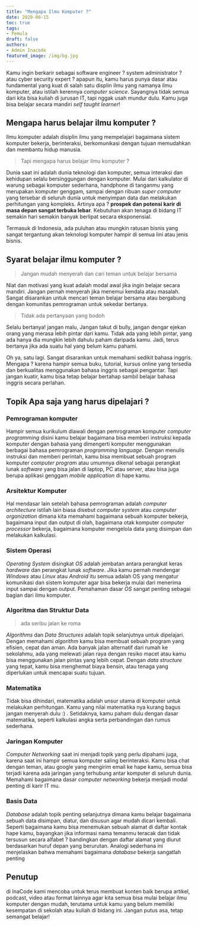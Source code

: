 ```yaml
---
title: "Mengapa Ilmu Komputer ?"
date: 2020-06-15
toc: true
tags:
- Pemula
draft: false
authors:
- Admin Inacode
featured_image: /img/bg.jpg
---
```


Kamu ingin berkarir sebagai software engineer ? system administrator ? atau cyber security expert ? apapun itu, kamu harus punya dasar atau fundamental yang kuat di salah satu displin ilmu yang namanya ilmu komputer, atau istilah kerennya *computer science*. Sayangnya tidak semua dari kita bisa kuliah di jurusan IT, tapi nggak usah mundur dulu. Kamu juga bisa belajar secara mandiri *self taught learner*! 

<!--more--> 


## Mengapa harus belajar ilmu komputer ?

Ilmu komputer adalah disiplin ilmu yang mempelajari bagaimana sistem komputer bekerja, berinteraksi, berkomunikasi dengan tujuan memudahkan dan membantu hidup manusia.

> Tapi mengapa harus belajar ilmu komputer ?

Dunia saat ini adalah dunia teknologi dan komputer, semua interaksi dan kehidupan selalu bersinggungan dengan komputer. Mulai dari kalkulator di warung sebagai komputer sederhana, handphone di tanganmu yang merupakan komputer genggam, sampai dengan ribuan *super computer* yang tersebar di seluruh dunia untuk menyimpan data dan melakukan perhitungan yang kompleks. Artinya apa ? **prospek dan potensi karir di masa depan sangat terbuka lebar**. Kebutuhan akan tenaga di bidang IT semakin hari semakin banyak berlipat secara eksponensial.

Termasuk di Indonesia, ada puluhan atau mungkin ratusan bisnis yang sangat tergantung akan teknologi komputer hampir di semua lini atau jenis bisnis.

## Syarat belajar ilmu komputer ?

> Jangan mudah menyerah dan cari teman untuk belajar bersama

Niat dan motivasi yang kuat adalah modal awal jika ingin belajar secara mandiri. Jangan pernah menyerah jika menemui kendala atau masalah. Sangat disarankan untuk mencari teman belajar bersama atau bergabung dengan komunitas pemrograman untuk sekedar bertanya. 

> Tidak ada pertanyaan yang bodoh

Selalu bertanya! jangan malu, Jangan takut di bully, jangan dengar ejekan orang yang merasa lebih pintar dari kamu. Tidak ada yang lebih pintar, yang ada hanya dia mungkin lebih dahulu paham daripada kamu. Jadi, terus bertanya jika ada suatu hal yang belum kamu pahami.

Oh ya, satu lagi. Sangat disarankan untuk memahami sedikit bahasa inggris. Mengapa ? karena hampir semua buku, tutorial, kursus online yang tersedia dan berkualitas menggunakan bahasa inggris sebagai pengantar. Tapi jangan kuatir, kamu bisa tetap belajar bertahap sambil belajar bahasa inggris secara perlahan.

## Topik Apa saja yang harus dipelajari ?

### Pemrograman komputer

Hampir semua kurikulum diawali dengan pemrograman komputer *computer programming* disini kamu belajar bagaimana bisa  memberi instruksi kepada komputer dengan bahasa yang dimengerti komputer menggunakan berbagai bahasa pemrograman *programming language*. Dengan menulis instruksi dan memberi perintah, kamu bisa membuat sebuah program komputer *computer program* atau umumnya dikenal sebagai perangkat lunak *software* yang bisa jalan di laptop, PC atau server, atau bisa juga berupa aplikasi genggam *mobile application* di hape kamu.

### Arsitektur Komputer

Hal mendasar lain setelah bahasa pemrograman adalah *computer architecture* istilah lain biasa disebut *computer system* atau *computer organization* dimana kita memahami bagaimana sebuah komputer bekerja, bagaimana input dan output di olah, bagaimana otak komputer *computer processor* bekerja, bagaimana komputer mengelola data yang disimpan dan melakukan kalkulasi.

### Sistem Operasi

*Operating System* disingkat *OS* adalah jembatan antara perangkat keras *hardware* dan perangkat lunak *software*. Jika kamu pernah mendengar *Windows* atau *Linux* atau *Android* itu semua adalah OS yang mengatur komunikasi dan sistem komputer agar bisa bekerja mulai dari menerima input sampai dengan output. Pemahaman dasar *OS* sangat penting sebagai bagian dari ilmu komputer.

### Algoritma dan Struktur Data

> ada seribu jalan ke roma

*Algorithms* dan *Data Structures* adalah topik selanjutnya untuk dipelajari. Dengan memahami *algorithm* kamu bisa membuat sebuah program yang efisien, cepat dan aman. Ada banyak jalan alternatif dari rumah ke sekolahmu, ada yang melewati jalan raya dengan resiko macet atau kamu bisa menggunakan jalan pintas yang lebih cepat. Dengan *data structure* yang tepat, kamu bisa menghemat biaya bensin, atau tenaga yang diperlukan untuk mencapai suatu tujuan.


### Matematika

Tidak bisa dihindari, matematika adalah unsur utama di komputer untuk melakukan perhitungan. Kamu yang nilai matematika nya kurang bagus jangan menyerah dulu :) . Setidaknya, kamu paham dulu dengan dasar matematika, seperti 
kalkulasi angka serta perbandingan dan rumus sederhana.

### Jaringan Komputer

*Computer Networking* saat ini menjadi topik yang perlu dipahami juga, karena saat ini hampir semua komputer saling berinteraksi. Kamu bisa chat dengan teman, atau google yang mengirim email ke hape kamu, semua bisa terjadi karena ada jaringan yang terhubung antar komputer di seluruh dunia. Memahami bagaimana dasar *computer networking* bekerja menjadi modal penting di karir IT mu.

### Basis Data

*Database* adalah topik penting selanjutnya dimana kamu belajar bagaimana sebuah data disimpan, diatur, dan disusun agar mudah dicari kembali. Seperti bagaimana kamu bisa menemukan sebuah alamat di daftar kontak hape kamu, bayangkan jika informasi nama temanmu teracak dan tidak tersusun secara alfabet ? bandingkan dengan daftar alamat yang diurut berdasarkan huruf depan yang berurutan. Analogi sederhana ini menjelaskan bahwa memahami bagaimana *database* bekerja sangatlah penting

## Penutup

di InaCode kami mencoba untuk terus membuat konten baik berupa artikel, podcast, video atau format lainnya agar kita semua bisa mulai belajar ilmu komputer dengan mudah, terutama untuk kamu yang belum memiliki kesempatan di sekolah atau kuliah di bidang ini. Jangan putus asa, tetap semangat belajar!
